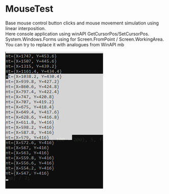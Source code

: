 # MouseTest
Base mouse control button clicks and mouse movement simulation using linear interposition.  
Here console application using winAPI GetCursorPos/SetCursorPos.  
System.Windows.Forms using for Screen.FromPoint / Screen.WorkingArea.  
You can try to replace it with analogues from WinAPI mb

![use S for select](https://github.com/wlastas/MouseTest/blob/master/Select.jpg)
